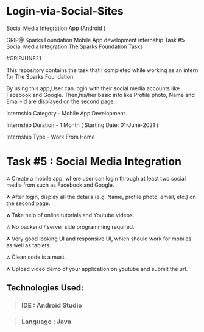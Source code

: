 # Login-via-Social-Sites
Social Media Integration App (Android )

GRIP@ Sparks Foundation  Mobile App development internship Task #5 Social Media Integration 
The Sparks Foundation Tasks

#GRIPJUNE21

This repository contains the task that I completed while working as an intern for The Sparks Foundation.

By using this app,User can login with their social media accounts like Facebook and Google. Then,his/her basic info like Profile photo, Name and Email-id are displayed on the second page.

Internship Category - Mobile App Development

Internship Duration - 1 Month ( Starting Date: 01-June-2021 )

Internship Type - Work From Home



# Task #5 : Social Media Integration 


⁂ Create a mobile app, where user can login through at least
two social media from such as Facebook and Google.

⁂ After login, display all the details (e.g. Name, profile photo,
email, etc.) on the second page.

⁂ Take help of online tutorials and Youtube videos.

⁂ No backend / server side programming required.

⁂ Very good looking UI and responsive UI, which should work
for mobiles as well as tablets.

⁂ Clean code is a must.

⁂ Upload video demo of your application on youtube and
submit the url.

## Technologies Used:

>  ### IDE : Android Studio

> ### Language : Java
